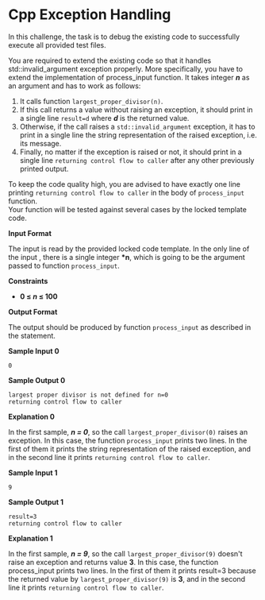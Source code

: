 # Cpp Exception Handling
In this challenge, the task is to debug the existing code to successfully execute all provided test files.

You are required to extend the existing code so that it handles std::invalid_argument exception properly. More specifically, you have to extend the implementation of process_input function. It takes integer __*n*__ as an argument and has to work as follows:
1. It calls function `largest_proper_divisor(n)`.
2. If this call returns a value without raising an exception, it should print in a single line `result=d` where __*d*__ is the returned value.
3. Otherwise, if the call raises a `std::invalid_argument` exception, it has to print in a single line the string representation of the raised exception, i.e. its message.
4. Finally, no matter if the exception is raised or not, it should print in a single line `returning control flow to caller` after any other previously printed output.

To keep the code quality high, you are advised to have exactly one line printing `returning control flow to caller` in the body of `process_input` function.  
Your function will be tested against several cases by the locked template code.

__Input Format__

The input is read by the provided locked code template. In the only line of the input , there is a single integer __*n__, which is going to be the argument passed to function `process_input`.

__Constraints__

+ __0 &le; *n* &le; 100__

__Output Format__

The output should be produced by function `process_input` as described in the statement.

__Sample Input 0__
```
0
```
__Sample Output 0__
```
largest proper divisor is not defined for n=0
returning control flow to caller
```

__Explanation 0__

In the first sample, __*n = 0*__, so the call `largest_proper_divisor(0)` raises an exception. In this case, the function `process_input` prints two lines. In the first of them it prints the string representation of the raised exception, and in the second line it prints `returning control flow to caller`.

__Sample Input 1__
```
9
```

__Sample Output 1__
```
result=3
returning control flow to caller
```

__Explanation 1__

In the first sample, __*n = 9*__, so the call `largest_proper_divisor(9)` doesn't raise an exception and returns value __3__. In this case, the function process_input prints two lines. In the first of them it prints result=3 because the returned value by `largest_proper_divisor(9)` is __3__, and in the second line it prints `returning control flow to caller`.